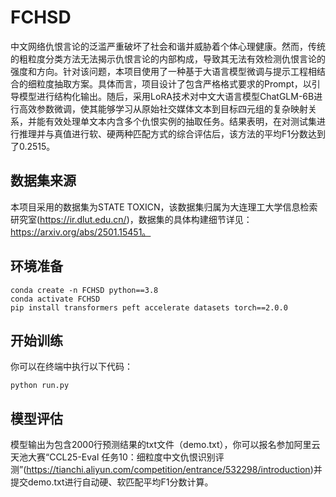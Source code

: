 # FCHSD
中文网络仇恨言论的泛滥严重破坏了社会和谐并威胁着个体心理健康。然而，传统的粗粒度分类方法无法揭示仇恨言论的内部构成，导致其无法有效检测仇恨言论的强度和方向。针对该问题，本项目使用了一种基于大语言模型微调与提示工程相结合的细粒度抽取方案。具体而言，项目设计了包含严格格式要求的Prompt，以引导模型进行结构化输出。随后，采用LoRA技术对中文大语言模型ChatGLM-6B进行高效参数微调，使其能够学习从原始社交媒体文本到目标四元组的复杂映射关系，并能有效处理单文本内含多个仇恨实例的抽取任务。结果表明，在对测试集进行推理并与真值进行软、硬两种匹配方式的综合评估后，该方法的平均F1分数达到了0.2515。
## 数据集来源
本项目采用的数据集为STATE TOXICN，该数据集归属为大连理工大学信息检索研究室(https://ir.dlut.edu.cn/)，数据集的具体构建细节详见：https://arxiv.org/abs/2501.15451。
## 环境准备
```
conda create -n FCHSD python==3.8
conda activate FCHSD
pip install transformers peft accelerate datasets torch==2.0.0
```
## 开始训练
你可以在终端中执行以下代码：
```
python run.py
```
## 模型评估
模型输出为包含2000行预测结果的txt文件（demo.txt），你可以报名参加阿里云天池大赛“CCL25-Eval 任务10：细粒度中文仇恨识别评测”(https://tianchi.aliyun.com/competition/entrance/532298/introduction)并提交demo.txt进行自动硬、软匹配平均F1分数计算。
